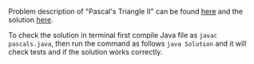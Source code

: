 Problem description of "Pascal's Triangle II" can be found [here](https://leetcode.com/problems/pascals-triangle-ii/) and the solution [here](https://github.com/aurimas13/LeetCode-HR-MAANG/blob/main/LeetCode/Java%20Solutions/Pascals%20Triangle%20II/pascals.java).

To check the solution in terminal first compile Java file as `javac pascals.java`, then run the command as follows `java Solution` and it will check tests and if the solution works correctly.
